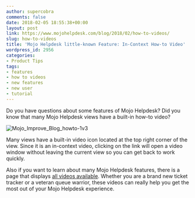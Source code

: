 ```yaml
---
author: supercobra
comments: false
date: 2018-02-05 18:55:38+00:00
layout: post
link: https://www.mojohelpdesk.com/blog/2018/02/how-to-videos/
slug: how-to-videos
title: 'Mojo Helpdesk little-known Feature: In-Context How-to Video'
wordpress_id: 2956
categories:
- Product Tips
tags:
- features
- how to videos
- new features
- new user
- tutorial
---
```


Do you have questions about some features of Mojo Helpdesk? Did you know that many Mojo Helpdesk views have a built-in how-to video?

![Mojo_Improve_Blog_howto-1v3](http://www.mojohelpdesk.com/blog/wp-content/uploads/2018/02/Mojo_Improve_Blog_howto-1v3.png)

Many views have a built-in video icon located at the top right corner of the view. Since it is an in-context video, clicking on the link will open a video window without leaving the current view so you can get back to work quickly.

Also if you want to learn about many Mojo Helpdesk features, there is a page that displays [all videos available](https://www.mojohelpdesk.com/how-to-videos/). Whether you are a brand new ticket tracker or a veteran queue warrior, these videos can really help you get the most out of your Mojo Helpdesk experience.
